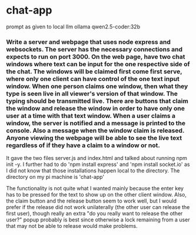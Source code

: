 # chat-app

prompt as given to local llm ollama qwen2.5-coder:32b
<h3>
Write a server and webpage that uses node express and websockets. The server has the necessary connections and expects to run on port 3000. On the web page,  have two chat windows where text can be input for the one respective side of the chat. The windows will be claimed first come first serve, where only one client can have control of the one text input window. When one person claims one window, then what they type is seen live in all viewer's version of that window. The typing should be transmitted live. There are buttons that claim the window and release the window in order to have only one user at a time with that text window. When a user claims a window, the server is notified and a message is printed to the console. Also a message when the window claim is released. Anyone viewing the webpage will be able to see the live text regardless of if they have a claim to a window or not.
</h3>

It gave the two files server.js and index.html and talked about running npm init -y.
I further had to do 'npm install express' and 'npm install socket.io' as I did not know that those installations happen local to the directory. The directory on my pi machine is 'chat-app'

The functionality is not quite what I wanted mainly because the enter key has to be pressed for the text to show up on the other client window. Also, the claim button and the release button seem to work well, but I would prefer if the release did not work unilaterally (the other user can release the first user), though really an extra "do you really want to release the other user?" popup probably is best since otherwise a lock remaining from a user that may not be able to release would make problems.

